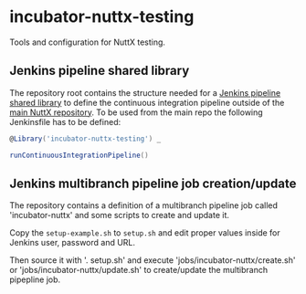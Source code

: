 # incubator-nuttx-testing

Tools and configuration for NuttX testing.

## Jenkins pipeline shared library

The repository root contains the structure needed for a [Jenkins pipeline shared library](https://jenkins.io/doc/book/pipeline/shared-libraries/) to define the continuous integration pipeline outside of the [main NuttX repository](https://github.com/maht/incubator-nuttx). To be used from the main repo the following Jenkinsfile has to be defined:

```groovy
@Library('incubator-nuttx-testing') _

runContinuousIntegrationPipeline()
```

## Jenkins multibranch pipeline job creation/update

The repository contains a definition of a multibranch pipeline job called 'incubator-nuttx' and some scripts to create and update it.

Copy the `setup-example.sh` to `setup.sh` and edit proper values inside for Jenkins user, password and URL.

Then source it with '. setup.sh' and execute 'jobs/incubator-nuttx/create.sh' or 'jobs/incubator-nuttx/update.sh' to create/update the multibranch pipepline job.
